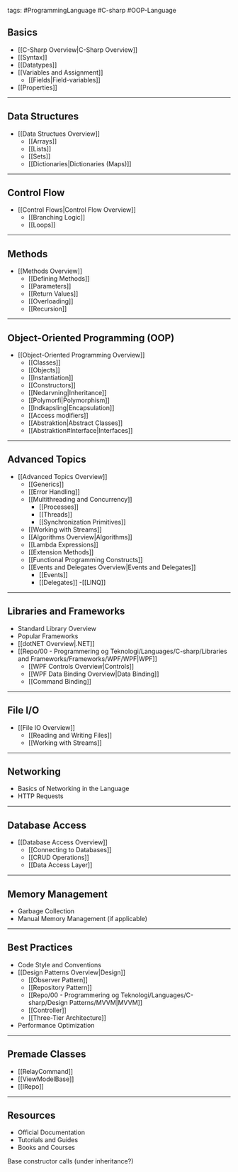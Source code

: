 tags: #ProgrammingLanguage #C-sharp #OOP-Language

## Basics
- [[C-Sharp Overview|C-Sharp Overview]]
- [[Syntax]]
- [[Datatypes]]
- [[Variables and Assignment]]
	- [[Fields|Field-variables]]
- [[Properties]]

---

## Data Structures
 - [[Data Structues Overview]]
	- [[Arrays]]
	- [[Lists]]
	- [[Sets]]
	- [[Dictionaries|Dictionaries (Maps)]]

---

## Control Flow
- [[Control Flows|Control Flow Overview]]
	- [[Branching Logic]]
	- [[Loops]]

---

## Methods
- [[Methods Overview]]
	- [[Defining Methods]]
	- [[Parameters]]
	- [[Return Values]]
	- [[Overloading]]
	- [[Recursion]]

---

## Object-Oriented Programming (OOP)
- [[Object-Oriented Programming Overview]]
	- [[Classes]]
	- [[Objects]]
	- [[Instantiation]]
	- [[Constructors]]
	- [[Nedarvning|Inheritance]]
	- [[Polymorfi|Polymorphism]]
	- [[Indkapsling|Encapsulation]]
	- [[Access modifiers]]
	- [[Abstraktion|Abstract Classes]]
	- [[Abstraktion#Interface|Interfaces]]

---

## Advanced Topics
- [[Advanced Topics Overview]]
	- [[Generics]]
	- [[Error Handling]]
	- [[Multithreading and Concurrency]]
		- [[Processes]]
		- [[Threads]] 
		- [[Synchronization Primitives]]
	- [[Working with Streams]]
	- [[Algorithms Overview|Algorithms]]
	- [[Lambda Expressions]]
	- [[Extension Methods]]
	- [[Functional Programming Constructs]]
	- [[Events and Delegates Overview|Events and Delegates]] 
		- [[Events]] 
		- [[Delegates]]	
	-[[LINQ]] 

---

## Libraries and Frameworks
- Standard Library Overview
- Popular Frameworks
- [[dotNET Overview|.NET]]
- [[Repo/00 - Programmering og Teknologi/Languages/C-sharp/Libraries and Frameworks/Frameworks/WPF/WPF|WPF]]
	- [[WPF Controls Overview|Controls]]
	- [[WPF Data Binding Overview|Data Binding]]
	- [[Command Binding]]
	
---

## File I/O
- [[File IO Overview]]
	- [[Reading and Writing Files]]
	- [[Working with Streams]]

---

## Networking
- Basics of Networking in the Language
- HTTP Requests

---

## Database Access
- [[Database Access Overview]]
	- [[Connecting to Databases]]
	- [[CRUD Operations]]
	- [[Data Access Layer]]

---

## Memory Management
- Garbage Collection
- Manual Memory Management (if applicable)

---

## Best Practices
- Code Style and Conventions
- [[Design Patterns Overview|Design]] 
	- [[Observer Pattern]] 
	- [[Repository Pattern]]
	- [[Repo/00 - Programmering og Teknologi/Languages/C-sharp/Design Patterns/MVVM|MVVM]]
	- [[Controller]]
	- [[Three-Tier Architecture]]
- Performance Optimization

---

## Premade Classes
- [[RelayCommand]]
- [[ViewModelBase]]
- [[IRepo]]

---

## Resources
- Official Documentation
- Tutorials and Guides
- Books and Courses

Base constructor calls (under inheritance?)